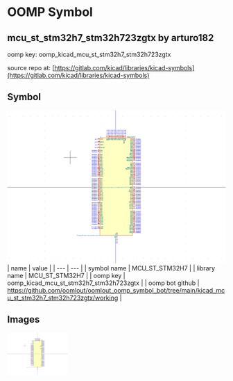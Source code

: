 # OOMP Symbol  
## mcu_st_stm32h7_stm32h723zgtx  by arturo182  
  
oomp key: oomp_kicad_mcu_st_stm32h7_stm32h723zgtx  
  
source repo at: [https://gitlab.com/kicad/libraries/kicad-symbols](https://gitlab.com/kicad/libraries/kicad-symbols)  
## Symbol  
  
[![working.png](working_600.png)](working.png)  
| name | value | 
| --- | --- | 
| symbol name | MCU_ST_STM32H7 | 
| library name | MCU_ST_STM32H7 | 
| oomp key | oomp_kicad_mcu_st_stm32h7_stm32h723zgtx | 
| oomp bot github | https://github.com/oomlout/oomlout_oomp_symbol_bot/tree/main/kicad_mcu_st_stm32h7_stm32h723zgtx/working | 
## Images  
  
[![working.png](working_140.png)](working.png)  
